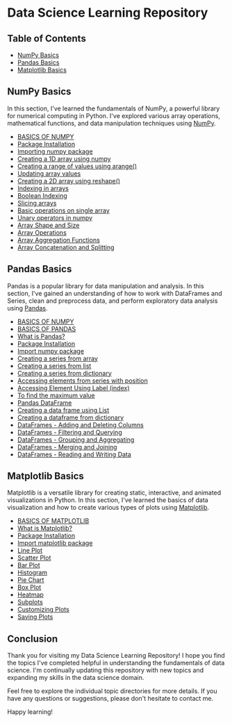 # Data Science Learning Repository

## Table of Contents
- [NumPy Basics](#numpy-basics)
- [Pandas Basics](#pandas-basics)
- [Matplotlib Basics](#matplotlib-basics)

## NumPy Basics <a name="numpy-basics"></a>

In this section, I've learned the fundamentals of NumPy, a powerful library for numerical computing in Python. I've explored various array operations, mathematical functions, and data manipulation techniques using [NumPy](https://github.com/jkbarathkumar/new/blob/main/2.%20numpy.md).

- [BASICS OF NUMPY](https://github.com/jkbarathkumar/new/blob/main/2.%20numpy.md#basics-of-numpy)
- [Package Installation](https://github.com/jkbarathkumar/new/blob/main/2.%20numpy.md#package-installation)
- [Importing numpy package](https://github.com/jkbarathkumar/new/blob/main/2.%20numpy.md#importing-numpy-package)
- [Creating a 1D array using numpy](https://github.com/jkbarathkumar/new/blob/main/2.%20numpy.md#creating-a-1d-array-using-numpy)
- [Creating a range of values using arange()](https://github.com/jkbarathkumar/new/blob/main/2.%20numpy.md#creating-a-range-of-values-using-arange)
- [Updating array values](https://github.com/jkbarathkumar/new/blob/main/2.%20numpy.md#updating-array-values)
- [Creating a 2D array using reshape()](https://github.com/jkbarathkumar/new/blob/main/2.%20numpy.md#creating-a-2d-array-using-reshape)
- [Indexing in arrays](https://github.com/jkbarathkumar/new/blob/main/2.%20numpy.md#indexing-in-arrays)
- [Boolean Indexing](https://github.com/jkbarathkumar/new/blob/main/2.%20numpy.md#boolean-indexing)
- [Slicing arrays](https://github.com/jkbarathkumar/new/blob/main/2.%20numpy.md#slicing-arrays)
- [Basic operations on single array](https://github.com/jkbarathkumar/new/blob/main/2.%20numpy.md#basic-operations-on-single-array)
- [Unary operators in numpy](https://github.com/jkbarathkumar/new/blob/main/2.%20numpy.md#unary-operators-in-numpy)
- [Array Shape and Size](https://github.com/jkbarathkumar/new/blob/main/2.%20numpy.md#array-shape-and-size)
- [Array Operations](https://github.com/jkbarathkumar/new/blob/main/2.%20numpy.md#array-operations)
- [Array Aggregation Functions](https://github.com/jkbarathkumar/new/blob/main/2.%20numpy.md#array-aggregation-functions)
- [Array Concatenation and Splitting](https://github.com/jkbarathkumar/new/blob/main/2.%20numpy.md#array-concatenation-and-splitting)

## Pandas Basics <a name="pandas-basics"></a>

Pandas is a popular library for data manipulation and analysis. In this section, I've gained an understanding of how to work with DataFrames and Series, clean and preprocess data, and perform exploratory data analysis using [Pandas](https://github.com/jkbarathkumar/new/blob/main/1.%20pandas.md).

- [BASICS OF NUMPY](https://github.com/jkbarathkumar/new/blob/main/1.%20pandas.md#basics-of-numpy)
- [BASICS OF PANDAS](https://github.com/jkbarathkumar/new/blob/main/1.%20pandas.md#basics-of-pandas)
- [What is Pandas?](https://github.com/jkbarathkumar/new/blob/main/1.%20pandas.md#what-is-pandas)
- [Package Installation](https://github.com/jkbarathkumar/new/blob/main/1.%20pandas.md#package-installation)
- [Import numpy package](https://github.com/jkbarathkumar/new/blob/main/1.%20pandas.md#import-numpy-package)
- [Creating a series from array](https://github.com/jkbarathkumar/new/blob/main/1.%20pandas.md#creating-a-series-from-array)
- [Creating a series from list](https://github.com/jkbarathkumar/new/blob/main/1.%20pandas.md#creating-a-series-from-list)
- [Creating a series from dictionary](https://github.com/jkbarathkumar/new/blob/main/1.%20pandas.md#creating-a-series-from-dictionary)
- [Accessing elements from series with position](https://github.com/jkbarathkumar/new/blob/main/1.%20pandas.md#accessing-elements-from-series-with-position)
- [Accessing Element Using Label (index)](https://github.com/jkbarathkumar/new/blob/main/1.%20pandas.md#accessing-element-using-label-index)
- [To find the maximum value](https://github.com/jkbarathkumar/new/blob/main/1.%20pandas.md#to-find-maximum-value)
- [Pandas DataFrame](https://github.com/jkbarathkumar/new/blob/main/1.%20pandas.md#pandas-dataframe)
- [Creating a data frame using List](https://github.com/jkbarathkumar/new/blob/main/1.%20pandas.md#creating-a-data-frame-using-list)
- [Creating a dataframe from dictionary](https://github.com/jkbarathkumar/new/blob/main/1.%20pandas.md#creating-a-dataframe-from-dictionary)
- [DataFrames - Adding and Deleting Columns](https://github.com/jkbarathkumar/new/blob/main/1.%20pandas.md#dataframes-adding-and-deleting-columns)
- [DataFrames - Filtering and Querying](https://github.com/jkbarathkumar/new/blob/main/1.%20pandas.md#dataframes-filtering-and-querying)
- [DataFrames - Grouping and Aggregating](https://github.com/jkbarathkumar/new/blob/main/1.%20pandas.md#dataframes-grouping-and-aggregating)
- [DataFrames - Merging and Joining](https://github.com/jkbarathkumar/new/blob/main/1.%20pandas.md#dataframes-merging-and-joining)
- [DataFrames - Reading and Writing Data](https://github.com/jkbarathkumar/new/blob/main/1.%20pandas.md#dataframes-reading-and-writing-data)

## Matplotlib Basics <a name="matplotlib-basics"></a>

Matplotlib is a versatile library for creating static, interactive, and animated visualizations in Python. In this section, I've learned the basics of data visualization and how to create various types of plots using [Matplotlib](https://github.com/jkbarathkumar/new/blob/main/3.%20matplotlib.md).

- [BASICS OF MATPLOTLIB](https://github.com/jkbarathkumar/new/blob/main/3.%20matplotlib.md#basics-of-matplotlib)
 - [What is Matplotlib?](https://github.com/jkbarathkumar/new/blob/main/3.%20matplotlib.md#what-is-matplotlib)
  - [Package Installation](https://github.com/jkbarathkumar/new/blob/main/3.%20matplotlib.md#package-installation)
  - [Import matplotlib package](https://github.com/jkbarathkumar/new/blob/main/3.%20matplotlib.md#import-matplotlib-package)
  - [Line Plot](https://github.com/jkbarathkumar/new/blob/main/3.%20matplotlib.md#line-plot)
  - [Scatter Plot](https://github.com/jkbarathkumar/new/blob/main/3.%20matplotlib.md#scatter-plot)
  - [Bar Plot](https://github.com/jkbarathkumar/new/blob/main/3.%20matplotlib.md#bar-plot)
  - [Histogram](https://github.com/jkbarathkumar/new/blob/main/3.%20matplotlib.md#histogram)
  - [Pie Chart](https://github.com/jkbarathkumar/new/blob/main/3.%20matplotlib.md#pie-chart)
  - [Box Plot](https://github.com/jkbarathkumar/new/blob/main/3.%20matplotlib.md#box-plot)
  - [Heatmap](https://github.com/jkbarathkumar/new/blob/main/3.%20matplotlib.md#heatmap)
  - [Subplots](https://github.com/jkbarathkumar/new/blob/main/3.%20matplotlib.md#subplots)
  - [Customizing Plots](https://github.com/jkbarathkumar/new/blob/main/3.%20matplotlib.md#customizing-plots)
  - [Saving Plots](https://github.com/jkbarathkumar/new/blob/main/3.%20matplotlib.md#saving-plots)

## Conclusion

Thank you for visiting my Data Science Learning Repository! I hope you find the topics I've completed helpful in understanding the fundamentals of data science. I'm continually updating this repository with new topics and expanding my skills in the data science domain.

Feel free to explore the individual topic directories for more details. If you have any questions or suggestions, please don't hesitate to contact me.

Happy learning!

[//]: # (Add your contact information or social media links here if you'd like to share them.)
